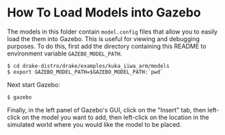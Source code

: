 # How To Load Models into Gazebo

The models in this folder contain `model.config` files that allow you to easily
load the them into Gazebo. This is useful for viewing and debugging purposes. To
do this, first add the directory containing this README to environment variable
`GAZEBO_MODEL_PATH`.

    $ cd drake-distro/drake/examples/kuka_iiwa_arm/models
    $ export GAZEBO_MODEL_PATH=$GAZEBO_MODEL_PATH:`pwd`

Next start Gazebo:

    $ gazebo

Finally, in the left panel of Gazebo's GUI, click on the "Insert" tab, then
left-click on the model you want to add, then left-click on the location in the
simulated world where you would like the model to be placed.
